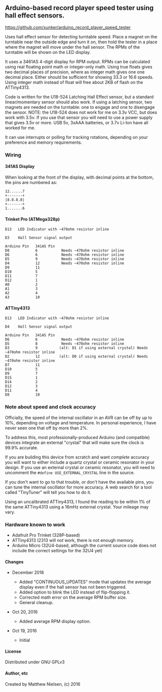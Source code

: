 ## Arduino-based record player speed tester using hall effect sensors.

https://github.com/xunker/arduino_record_player_speed_tester

Uses hall effect sensor for detecting turntable speed. Place a magnet on the
turntable near the outside edge and turn it on, then hold the tester in a place
where the magnet will move under the hall sensor. The RPMs of the turntable will
be shown on the LED display.

It uses a 3461AS 4-digit display for RPM output. RPMs can be calculated using
real floating point math or integer-only math. Using true floats gives two
decimal places of precision, where as integer math gives one one decimal place.
Either should be sufficient for showing 33.3 or 16.6 speeds. Using integer
math instead of float will free about 2KB of flash on the ATTiny4313.

Code is written for the U18-524 Latching Hall Effect sensor, but a standard
linear/momentary sensor should also work. If using a latching sensor, two
magnets are needed on the turntable: one to engage and one to disengage the
sensor. NOTE: the U18-524 does not work for me on 3.3v VCC, but does work with
3.5v. If you use that sensor you will need to use a power supply that gives 3.5v
or more. USB 5v, 3xAAA batteries, or 3.7v Li-Ion have all worked for me.

It can use interrupts or polling for tracking rotations, depending on your
preference and memory requirements.

### Wiring

#### 341AS Display

When looking at the front of the display, with decimal points at the bottom, the
pins are numbered as:

```
12......7
+-------+
|8.8.8.8|
+-------+
1.......6
```
#### Trinket Pro (ATMega328p)

```
D13   LED Indicator with ~470ohm resistor inline

D3    Hall Sensor signal output

Arduino Pin   341AS Pin
D8            6           Needs ~470ohm resistor inline
D6            6           Needs ~470ohm resistor inline
D5            9           Needs ~470ohm resistor inline
D4            12          Needs ~470ohm resistor inline
D9            11
D10           5
D11           7
D12           1
A0            2
A1            3
A2            4
A3            10
```

#### ATTiny4313

```
D13   LED Indicator with ~470ohm resistor inline

D4    Hall Sensor signal output

Arduino Pin   341AS Pin
D6            6           Needs ~470ohm resistor inline
D5            8           Needs ~470ohm resistor inline
D3            9          (alt: D1 if using external crystal) Needs ~470ohm resistor inline
D2            12         (alt: D0 if using external crystal) Needs ~470ohm resistor inline
D7            11
D10           5
D9            7
D15           1
D14           2
D12           3
D11           4
D8            10
```

### Note about speed and clock accuracy

Officially, the speed of the internal oscillator in an AVR can be off by up to
10%, depending on voltage and temperature. In personal experience, I have never
seen one that off by more than 2%.

To address this, most professionally-produced Arduino (and compatible) devices
integrate an external "crystal" that will make sure the clock is 99.9% accurate.

If you are building this device from scratch and want *complete* accuracy you
will want to either include a quartz crystal or ceramic resonator in your
design. If you use an external crystal or ceramic resonator, you will need to
uncomment the `#define USE_EXTERNAL_CRYSTAL` line in the source.

If you don't want to go to that trouble, or don't have the available
pins, you can tune the internal oscillator for more accuracy. A web search for
a tool called "TinyTuner" will tell you how to do it.

Using an uncalibrated ATTiny4313, I found the reading to be within 1%
of the same ATTiny4313 using a 16mHz external crystal. Your mileage may vary.

### Hardware known to work

* Adafruit Pro Trinket (328P-based)
* ATTiny4313 (2313 will *not* work, there is not enough memory.
* Arduino Micro (32U4-based, although the current source code does not include the correct settings for the 32U4 yet)

#### Changes

* December 2018
  * Added "CONTINUOUS_UPDATES" mode that updates the average display even if
    the hall sensor has not been triggered.
  * Added option to blink the LED instead of flip-flopping it.
  * Corrected math error on the average RPM buffer size.
  * General cleanup.

* Oct 20, 2016
  * Added average RPM display option.

* Oct 19, 2016
  * Initial

#### License

Distributed under GNU GPLv3

#### Author, etc

Created by Matthew Nielsen, (c) 2016
